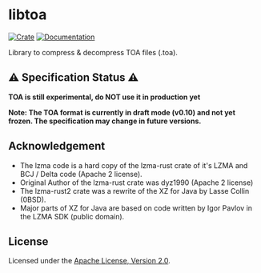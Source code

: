 # libtoa

[![Crate](https://img.shields.io/crates/v/libtoa.svg)](https://crates.io/crates/libtoa)
[![Documentation](https://docs.rs/libtoa/badge.svg)](https://docs.rs/libtoa)

Library to compress & decompress TOA files (.toa).

## ⚠ Specification Status ⚠

**TOA is still experimental, do NOT use it in production yet**

**Note: The TOA format is currently in draft mode (v0.10) and not yet frozen. The specification may change in future
versions.**

## Acknowledgement

- The lzma code is a hard copy of the lzma-rust crate of it's LZMA and BCJ / Delta code (Apache 2 license).
- Original Author of the lzma-rust crate was dyz1990 (Apache 2 license)
- The lzma-rust2 crate was a rewrite of the XZ for Java by Lasse Collin (0BSD).
- Major parts of XZ for Java are based on code written by Igor Pavlov in the LZMA SDK (public domain).

## License

Licensed under the [Apache License, Version 2.0](../LICENSE).
